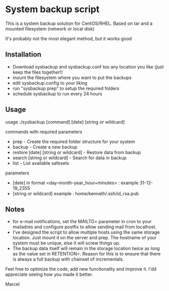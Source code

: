 # System backup script

This is a system backup solution for CentOS/RHEL.
Based on tar and a mounted filesystem (network or local disk)

It's probably not the most elegant method, but it works good

## Installation

* Download sysbackup and sysbackup.conf too any location you like (just keep the files together!)
* mount the filesystem where you want to put the backups
* edit sysbackup.config to your liking
* run "sysbackup prep" to setup the required folders
* schedule sysbackup to run every 24 hours

## Usage

usage ./sysbackup [command] [date] [string or wildcard]

commands with required parameters
* prep                                  - Create the required folder structure for your system
* backup                                - Create a new backup
* restore [date] [string or wildcard]   - Restore data from backup
* search [string or wildcard]          - Search for data in backup
* list                                  - List available safesets

parameters
* [date] in format <day-month-year_hour+minutes> : example 31-12-19_2355
* [string or wildcard] example : home/kenneth/.ssh/id_rsa.pub

## Notes

* for e-mail notifications, set the MAILTO= parameter in cron to your mailadres and configure postfix to allow sending mail from localhost.
* I've designed the script to allow multiple hosts using the same storage location. Just mount it on the server and prep. The hostname of your system must be unique, else it will screw things up.
* The backup data itself will remain in the storage location twice as long as the value set in RETENTION=. Reason for this is to ensure that there is always a full backup with chainset of incrementals.


Feel free to optimize the code, add new functionality and improve it.
I'dd appreciate seeing how you made it better.

Marcel
